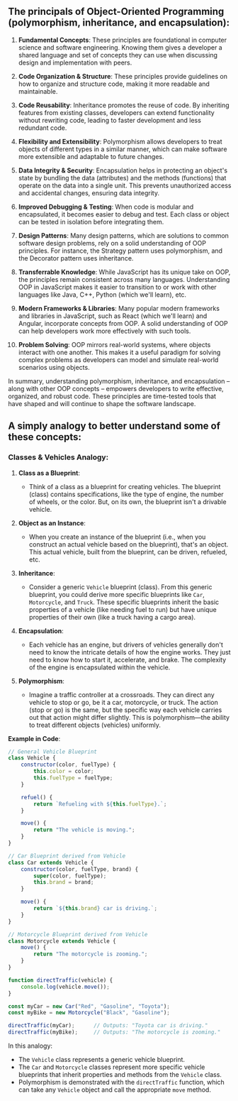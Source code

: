 ## The principals of Object-Oriented Programming (polymorphism, inheritance, and encapsulation):

1. **Fundamental Concepts**: These principles are foundational in computer science and software engineering. Knowing them gives a developer a shared language and set of concepts they can use when discussing design and implementation with peers.

2. **Code Organization & Structure**: These principles provide guidelines on how to organize and structure code, making it more readable and maintainable.

3. **Code Reusability**: Inheritance promotes the reuse of code. By inheriting features from existing classes, developers can extend functionality without rewriting code, leading to faster development and less redundant code.

4. **Flexibility and Extensibility**: Polymorphism allows developers to treat objects of different types in a similar manner, which can make software more extensible and adaptable to future changes.

5. **Data Integrity & Security**: Encapsulation helps in protecting an object's state by bundling the data (attributes) and the methods (functions) that operate on the data into a single unit. This prevents unauthorized access and accidental changes, ensuring data integrity.

6. **Improved Debugging & Testing**: When code is modular and encapsulated, it becomes easier to debug and test. Each class or object can be tested in isolation before integrating them.

7. **Design Patterns**: Many design patterns, which are solutions to common software design problems, rely on a solid understanding of OOP principles. For instance, the Strategy pattern uses polymorphism, and the Decorator pattern uses inheritance.

8. **Transferrable Knowledge**: While JavaScript has its unique take on OOP, the principles remain consistent across many languages. Understanding OOP in JavaScript makes it easier to transition to or work with other languages like Java, C++, Python (which we'll learn), etc.

9. **Modern Frameworks & Libraries**: Many popular modern frameworks and libraries in JavaScript, such as React (which we'll learn) and Angular, incorporate concepts from OOP. A solid understanding of OOP can help developers work more effectively with such tools.

10. **Problem Solving**: OOP mirrors real-world systems, where objects interact with one another. This makes it a useful paradigm for solving complex problems as developers can model and simulate real-world scenarios using objects.

In summary, understanding polymorphism, inheritance, and encapsulation – along with other OOP concepts – empowers developers to write effective, organized, and robust code. These principles are time-tested tools that have shaped and will continue to shape the software landscape.

## A simply analogy to better understand some of these concepts: 
### **Classes & Vehicles Analogy:**

1. **Class as a Blueprint**:
    - Think of a class as a blueprint for creating vehicles. The blueprint (class) contains specifications, like the type of engine, the number of wheels, or the color. But, on its own, the blueprint isn't a drivable vehicle.

2. **Object as an Instance**:
    - When you create an instance of the blueprint (i.e., when you construct an actual vehicle based on the blueprint), that's an object. This actual vehicle, built from the blueprint, can be driven, refueled, etc.

3. **Inheritance**:
    - Consider a generic `Vehicle` blueprint (class). From this generic blueprint, you could derive more specific blueprints like `Car`, `Motorcycle`, and `Truck`. These specific blueprints inherit the basic properties of a vehicle (like needing fuel to run) but have unique properties of their own (like a truck having a cargo area).

4. **Encapsulation**:
    - Each vehicle has an engine, but drivers of vehicles generally don't need to know the intricate details of how the engine works. They just need to know how to start it, accelerate, and brake. The complexity of the engine is encapsulated within the vehicle.

5. **Polymorphism**:
    - Imagine a traffic controller at a crossroads. They can direct any vehicle to stop or go, be it a car, motorcycle, or truck. The action (stop or go) is the same, but the specific way each vehicle carries out that action might differ slightly. This is polymorphism—the ability to treat different objects (vehicles) uniformly.

**Example in Code**:

```javascript
// General Vehicle Blueprint
class Vehicle {
    constructor(color, fuelType) {
        this.color = color;
        this.fuelType = fuelType;
    }

    refuel() {
        return `Refueling with ${this.fuelType}.`;
    }

    move() {
        return "The vehicle is moving.";
    }
}

// Car Blueprint derived from Vehicle
class Car extends Vehicle {
    constructor(color, fuelType, brand) {
        super(color, fuelType);
        this.brand = brand;
    }

    move() {
        return `${this.brand} car is driving.`;
    }
}

// Motorcycle Blueprint derived from Vehicle
class Motorcycle extends Vehicle {
    move() {
        return "The motorcycle is zooming.";
    }
}

function directTraffic(vehicle) {
    console.log(vehicle.move());
}

const myCar = new Car("Red", "Gasoline", "Toyota");
const myBike = new Motorcycle("Black", "Gasoline");

directTraffic(myCar);      // Outputs: "Toyota car is driving."
directTraffic(myBike);     // Outputs: "The motorcycle is zooming."
```

In this analogy:

- The `Vehicle` class represents a generic vehicle blueprint.
- The `Car` and `Motorcycle` classes represent more specific vehicle blueprints that inherit properties and methods from the `Vehicle` class.
- Polymorphism is demonstrated with the `directTraffic` function, which can take any `Vehicle` object and call the appropriate `move` method.
